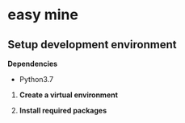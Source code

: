# easy mine



## Setup development environment

**Dependencies**

- Python3.7 

1. **Create a virtual environment**

    

2. **Install required packages**

   


